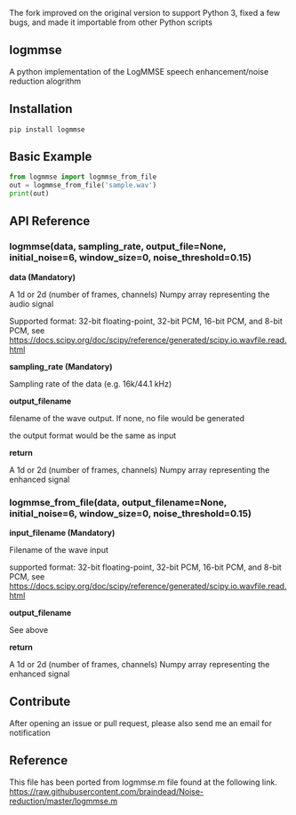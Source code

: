 The fork improved on the original version to support Python 3, fixed a few bugs, and made it importable from other Python scripts

## logmmse ##
A python implementation of the LogMMSE speech enhancement/noise reduction alogrithm

## Installation ##

```
pip install logmmse
```

## Basic Example ##

```python
from logmmse import logmmse_from_file
out = logmmse_from_file('sample.wav')
print(out)
```

## API Reference ##

### logmmse(data, sampling_rate, output_file=None, initial_noise=6, window_size=0, noise_threshold=0.15) ###

**data (Mandatory)**

A 1d or 2d (number of frames, channels) Numpy array representing the audio signal

Supported format: 32-bit floating-point, 32-bit PCM, 16-bit PCM, and 8-bit PCM, see https://docs.scipy.org/doc/scipy/reference/generated/scipy.io.wavfile.read.html     

**sampling_rate (Mandatory)**

Sampling rate of the data (e.g. 16k/44.1 kHz)

**output_filename**

filename of the wave output. If none, no file would be generated

the output format would be the same as input

**return**

A 1d or 2d (number of frames, channels) Numpy array representing the enhanced signal

### logmmse_from_file(data, output_filename=None, initial_noise=6, window_size=0, noise_threshold=0.15) ###

**input_filename (Mandatory)**

Filename of the wave input

supported format: 32-bit floating-point, 32-bit PCM, 16-bit PCM, and 8-bit PCM, see https://docs.scipy.org/doc/scipy/reference/generated/scipy.io.wavfile.read.html     

**output_filename**

See above

**return**

A 1d or 2d (number of frames, channels) Numpy array representing the enhanced signal

## Contribute ##

After opening an issue or pull request, please also send me an email for notification

## Reference ##

This file has been ported from logmmse.m file found at the following link.
https://raw.githubusercontent.com/braindead/Noise-reduction/master/logmmse.m
